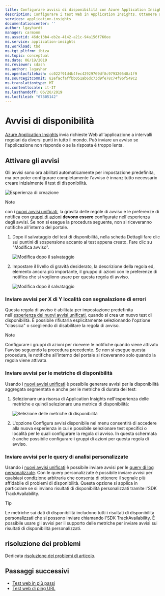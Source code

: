 ```yaml
---
title: Configurare avvisi di disponibilità con Azure Application Insights | Microsoft Docs
description: Configurare i test Web in Application Insights. Ottenere avvisi se un sito Web diventa non disponibile o risponde lentamente.
services: application-insights
documentationcenter: ''
author: lgayhardt
manager: carmonm
ms.assetid: 46dc13b4-eb2e-4142-a21c-94a156f760ee
ms.service: application-insights
ms.workload: tbd
ms.tgt_pltfrm: ibiza
ms.topic: conceptual
ms.date: 06/19/2019
ms.reviewer: sdash
ms.author: lagayhar
ms.openlocfilehash: cc022f91d4b4fec42929769df8c979320548a1f9
ms.sourcegitcommit: 82efacfaffbb051ab6dc73d9fe78c74f96f549c2
ms.translationtype: MT
ms.contentlocale: it-IT
ms.lasthandoff: 06/20/2019
ms.locfileid: "67305142"
---
```

# <a name="availability-alerts"></a>Avvisi di disponibilità

[Azure Application Insights](../../azure-monitor/app/app-insights-overview.md) invia richieste Web all'applicazione a intervalli regolari da diversi punti in tutto il mondo. Può inviare un avviso se l'applicazione non risponde o se la risposta è troppo lenta.

## <a name="enable-alerts"></a>Attivare gli avvisi

Gli avvisi sono ora abilitati automaticamente per impostazione predefinita, ma per poter configurare completamente l'avviso è innanzitutto necessario creare inizialmente il test di disponibilità.

![Esperienza di creazione](./media/availability-alerts/create-test.png)

> [!NOTE]
>  con i [nuovi avvisi unificati](https://docs.microsoft.com/azure/monitoring-and-diagnostics/monitoring-overview-unified-alerts), la gravità delle regole di avviso e le preferenze di notifica con [gruppi di azioni](https://docs.microsoft.com/azure/monitoring-and-diagnostics/monitoring-action-groups) **devono essere** configurate nell'esperienza degli avvisi. Se non si esegue la procedura seguente, non si riceveranno notifiche all'interno del portale.

1. Dopo il salvataggio del test di disponibilità, nella scheda Dettagli fare clic sui puntini di sospensione accanto al test appena creato. Fare clic su "Modifica avviso".

   ![Modifica dopo il salvataggio](./media/availability-alerts/edit-alert.png)

2. Impostare il livello di gravità desiderato, la descrizione della regola ed, elemento ancora più importante, il gruppo di azioni con le preferenze di notifica che si vogliono usare per questa regola di avviso.

   ![Modifica dopo il salvataggio](./media/availability-alerts/set-action-group.png)

### <a name="alert-on-x-out-of-y-locations-reporting-failures"></a>Inviare avvisi per X di Y località con segnalazione di errori

Questa regola di avviso è abilitata per impostazione predefinita nell'[esperienza dei nuovi avvisi unificati](https://docs.microsoft.com/azure/monitoring-and-diagnostics/monitoring-overview-unified-alerts), quando si crea un nuovo test di disponibilità. È possibile rifiutarla esplicitamente selezionando l'opzione "classica" o scegliendo di disabilitare la regola di avviso.

> [!NOTE]
> Configurare i gruppi di azioni per ricevere le notifiche quando viene attivato l'avviso seguendo la procedura precedente. Se non si esegue questa procedura, le notifiche all'interno del portale si riceveranno solo quando la regola viene attivata.
>

### <a name="alert-on-availability-metrics"></a>Inviare avvisi per le metriche di disponibilità

Usando i [nuovi avvisi unificati](https://docs.microsoft.com/azure/monitoring-and-diagnostics/monitoring-overview-unified-alerts) è possibile generare avvisi per la disponibilità aggregata segmentata e anche per le metriche di durata dei test:

1. Selezionare una risorsa di Application Insights nell'esperienza delle metriche e quindi selezionare una metrica di disponibilità:

    ![Selezione delle metriche di disponibilità](./media/availability-alerts/select-metric.png)

2. L'opzione Configura avvisi disponibile nel menu consentirà di accedere alla nuova esperienza in cui è possibile selezionare test specifici o località per le quali configurare la regola di avviso. In questa schermata è anche possibile configurare i gruppi di azioni per questa regola di avviso.

### <a name="alert-on-custom-analytics-queries"></a>Inviare avvisi per le query di analisi personalizzate

Usando i [nuovi avvisi unificati](https://docs.microsoft.com/azure/monitoring-and-diagnostics/monitoring-overview-unified-alerts) è possibile inviare avvisi per le [query di log personalizzate](https://docs.microsoft.com/azure/monitoring-and-diagnostics/monitor-alerts-unified-log). Con le query personalizzate è possibile inviare avvisi per qualsiasi condizione arbitraria che consenta di ottenere il segnale più affidabile di problemi di disponibilità. Questa opzione si applica in particolare se si inviano risultati di disponibilità personalizzati tramite l'SDK TrackAvailability. 

> [!Tip]
> Le metriche sui dati di disponibilità includono tutti i risultati di disponibilità personalizzati che si possono inviare chiamando l'SDK TrackAvailability. È possibile usare gli avvisi per il supporto delle metriche per inviare avvisi sui risultati di disponibilità personalizzati.
>

## <a name="troubleshooting"></a>risoluzione dei problemi

Dedicata [risoluzione dei problemi di articolo](troubleshoot-availability.md).

## <a name="next-steps"></a>Passaggi successivi

* [Test web in più passi](availability-multistep.md)
* [Test web di ping URL](monitor-web-app-availability.md)

